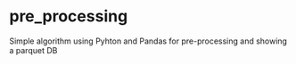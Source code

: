 # pre_processing
Simple algorithm using Pyhton and Pandas for pre-processing and showing a parquet DB
